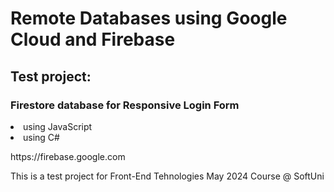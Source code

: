 
# Remote Databases using Google Cloud and Firebase

## Test project:
### Firestore database for Responsive Login Form
<li> using JavaScript</li>
  <li> using C#</li>
  
<p>https://firebase.google.com</p>

This is a test project for Front-End Tehnologies May 2024 Course @ SoftUni
